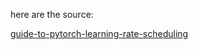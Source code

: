 here are the source:

[guide-to-pytorch-learning-rate-scheduling](https://www.kaggle.com/code/isbhargav/guide-to-pytorch-learning-rate-scheduling)
